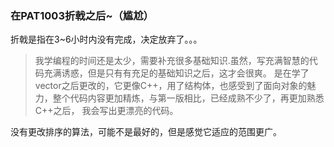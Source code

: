 ### 在PAT1003折戟之后~（尴尬）
折戟是指在3~6小时内没有完成，决定放弃了。。。
>我学编程的时间还是太少，需要补充很多基础知识.虽然，写充满智慧的代码充满诱惑，但是只有有充足的基础知识之后，这才会很爽。
>是在学了vector之后更改的，它更像C++，用了结构体，也感受到了面向对象的魅力，整个代码内容更加精炼，与第一版相比，已经成熟不少了，再更加熟悉C++之后，
>我会写出更漂亮的代码。

没有更改排序的算法，可能不是最好的，但是感觉它适应的范围更广。
